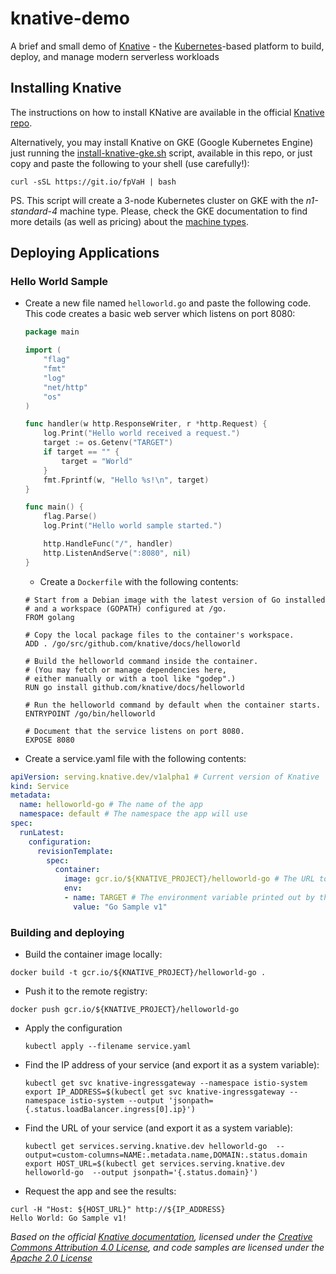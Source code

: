knative-demo
============

A brief and small demo of [Knative](https://github.com/knative/) - the [Kubernetes](https://kubernetes.io)-based platform to build, deploy, and manage modern serverless workloads

Installing Knative
------------------

The instructions on how to install KNative are available in the official [Knative repo](https://github.com/knative/docs/tree/master/install).

Alternatively, you may install Knative on GKE (Google Kubernetes Engine) just running the [install-knative-gke.sh](scripts/install-knative-gke.sh) script, available in this repo, or just copy and paste the following to your shell (use carefully!):

```
curl -sSL https://git.io/fpVaH | bash
```

PS. This script will create a 3-node Kubernetes cluster on GKE with the *n1-standard-4* machine type. Please, check the GKE documentation to find more details (as well as pricing) about the [machine types](https://cloud.google.com/compute/docs/machine-types).

Deploying Applications
----------------------

### Hello World Sample

-	Create a new file named `helloworld.go` and paste the following code. This code creates a basic web server which listens on port 8080:

	```go
	package main

	import (
		"flag"
		"fmt"
		"log"
		"net/http"
		"os"
	)

	func handler(w http.ResponseWriter, r *http.Request) {
		log.Print("Hello world received a request.")
		target := os.Getenv("TARGET")
		if target == "" {
			target = "World"
		}
		fmt.Fprintf(w, "Hello %s!\n", target)
	}

	func main() {
		flag.Parse()
		log.Print("Hello world sample started.")

		http.HandleFunc("/", handler)
		http.ListenAndServe(":8080", nil)
	}
	```

	-	Create a `Dockerfile` with the following contents:

	```docker
	# Start from a Debian image with the latest version of Go installed
	# and a workspace (GOPATH) configured at /go.
	FROM golang

	# Copy the local package files to the container's workspace.
	ADD . /go/src/github.com/knative/docs/helloworld

	# Build the helloworld command inside the container.
	# (You may fetch or manage dependencies here,
	# either manually or with a tool like "godep".)
	RUN go install github.com/knative/docs/helloworld

	# Run the helloworld command by default when the container starts.
	ENTRYPOINT /go/bin/helloworld

	# Document that the service listens on port 8080.
	EXPOSE 8080
	```

-	Create a service.yaml file with the following contents:

```yaml
apiVersion: serving.knative.dev/v1alpha1 # Current version of Knative
kind: Service
metadata:
  name: helloworld-go # The name of the app
  namespace: default # The namespace the app will use
spec:
  runLatest:
    configuration:
      revisionTemplate:
        spec:
          container:
            image: gcr.io/${KNATIVE_PROJECT}/helloworld-go # The URL to the image of the app
            env:
            - name: TARGET # The environment variable printed out by the sample app
              value: "Go Sample v1"
```

### Building and deploying

-	Build the container image locally:

```shell
docker build -t gcr.io/${KNATIVE_PROJECT}/helloworld-go .
```

-	Push it to the remote registry:

```shell
docker push gcr.io/${KNATIVE_PROJECT}/helloworld-go
```

-	Apply the configuration

	```
	kubectl apply --filename service.yaml
	```

-	Find the IP address of your service (and export it as a system variable):

	```
	kubectl get svc knative-ingressgateway --namespace istio-system
	export IP_ADDRESS=$(kubectl get svc knative-ingressgateway --namespace istio-system --output 'jsonpath={.status.loadBalancer.ingress[0].ip}')
	```

-	Find the URL of your service (and export it as a system variable):

	```
	kubectl get services.serving.knative.dev helloworld-go  --output=custom-columns=NAME:.metadata.name,DOMAIN:.status.domain
	export HOST_URL=$(kubectl get services.serving.knative.dev helloworld-go  --output jsonpath='{.status.domain}')
	```

-	Request the app and see the results:

```shell
curl -H "Host: ${HOST_URL}" http://${IP_ADDRESS}
Hello World: Go Sample v1!
```

*Based on the official [Knative documentation](https://github.com/knative/docs/blob/master/serving/samples/helloworld-go/README.md), licensed under the [Creative Commons Attribution 4.0 License](https://creativecommons.org/licenses/by/4.0/), and code samples are licensed under the [Apache 2.0 License](https://www.apache.org/licenses/LICENSE-2.0)*

